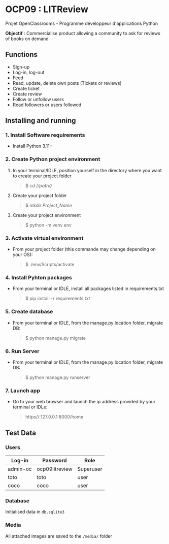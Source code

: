 # OCP09 : LITReview

Projet OpenClassrooms - Programme développeur d'applications Python

**Objectif** : Commercialise product allowing a community to ask for reviews of books on demand

## Functions
- Sign-up
- Log-in, log-out
- Feed
- Read, update, delete own posts (Tickets or reviews)
- Create ticket
- Create review
- Follow or unfollow users
- Read followers or users followed

## Installing and running

### 1. Install Software requirements
- Install Python 3.11+

### 2. Create Python project environment
1. In your terminal/IDLE, position yourself in the directory where you want
to create your project folder
    > $ cd *//path//*
2. Create your project folder
    > $ mkdir *Project_Name*
3. Create your project environment
    > $ python -m venv env

### 3. Activate virtual environment
- From your project folder (this commande may change depending on your OS):
    > $ ./env/Scripts/activate

### 4. Install Pyhton packages
- From your terminal or IDLE, install all packages listed in requirements.txt
    > $ pip install -r requirements.txt

### 5. Create database
- From your terminal or IDLE, from the manage.py location folder, migrate DB:
    > $ python manage.py migrate

### 6. Run Server
- From your terminal or IDLE, from the manage.py location folder, migrate DB:
    > $ python manage.py runserver

### 7. Launch app
- Go to your web browser and launch the ip address provided by your terminal or IDLe:
    > https//:127.0.0.1:8000/home

## Test Data
### Users
Log-in|Password|Role
---|---|---
admin-oc | ocp09litreview | Superuser
toto | toto | user
coco | coco | user 

### Database
Initialised data in `db.sqlite3`

### Media
All attached images are saved to the `/media/` folder 

